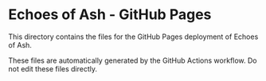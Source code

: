 # Echoes of Ash - GitHub Pages

This directory contains the files for the GitHub Pages deployment of Echoes of Ash.

These files are automatically generated by the GitHub Actions workflow. Do not edit these files directly.
